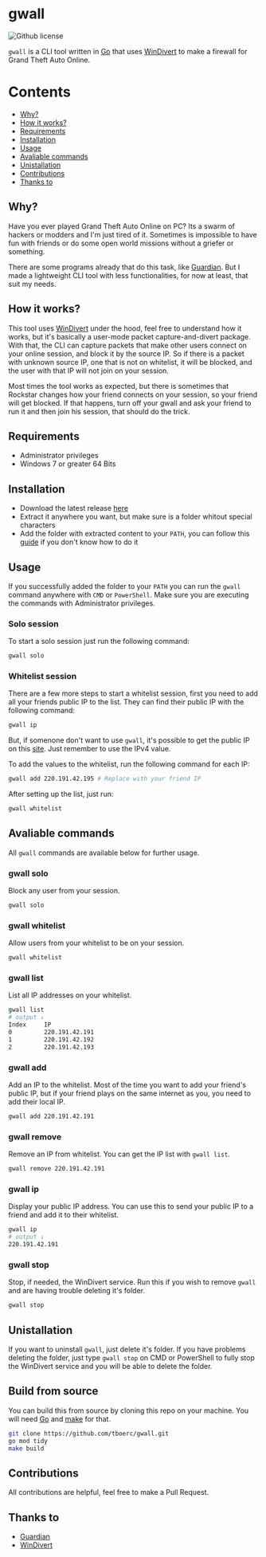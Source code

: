 # gwall

![Github license](https://img.shields.io/github/license/tboerc/gwall)

`gwall` is a CLI tool written in [Go](https://golang.org/) that uses [WinDivert](https://reqrypt.org/windivert.html) to make a firewall for Grand Theft Auto Online.

# Contents

- [Why?](#why)
- [How it works?](#how-it-works)
- [Requirements](#requirements)
- [Installation](#installation)
- [Usage](#usage)
- [Avaliable commands](#avaliable-commands)
- [Unistallation](#unistallation)
- [Contributions](#contributions)
- [Thanks to](#thanks-to)

## Why?

Have you ever played Grand Theft Auto Online on PC? Its a swarm of hackers or modders and I'm just tired of it. Sometimes is impossible to have fun with friends or do some open world missions without a griefer or something.

There are some programs already that do this task, like [Guardian](https://www.thedigitalarc.com/software/guardian). But I made a lightweight CLI tool with less functionalities, for now at least, that suit my needs.

## How it works?

This tool uses [WinDivert](https://reqrypt.org/windivert.html) under the hood, feel free to understand how it works, but it's basically a user-mode packet capture-and-divert package. With that, the CLI can capture packets that make other users connect on your online session, and block it by the source IP. So if there is a packet with unknown source IP, one that is not on whitelist, it will be blocked, and the user with that IP will not join on your session.

Most times the tool works as expected, but there is sometimes that Rockstar changes how your friend connects on your session, so your friend will get blocked. If that happens, turn off your gwall and ask your friend to run it and then join his session, that should do the trick.

## Requirements

- Administrator privileges
- Windows 7 or greater 64 Bits

## Installation

- Download the latest release [here](https://github.com/tboerc/gwall/releases/latest)
- Extract it anywhere you want, but make sure is a folder whitout special characters
- Add the folder with extracted content to your `PATH`, you can follow this [guide](https://github.com/tboerc/gwall/wiki/Adding-gwall-to-system-PATH) if you don't know how to do it

## Usage

If you successfully added the folder to your `PATH` you can run the `gwall` command anywhere with `CMD` or `PowerShell`. Make sure you are executing the commands with Administrator privileges.

### Solo session

To start a solo session just run the following command:

```bash
gwall solo
```

### Whitelist session

There are a few more steps to start a whitelist session, first you need to add all your friends public IP to the list. They can find their public IP with the following command:

```bash
gwall ip
```

But, if somenone don't want to use `gwall`, it's possible to get the public IP on this [site](https://ip.bramp.net). Just remember to use the IPv4 value.

To add the values to the whitelist, run the following command for each IP:

```bash
gwall add 220.191.42.195 # Replace with your friend IP
```

After setting up the list, just run:

```bash
gwall whitelist
```

## Avaliable commands

All `gwall` commands are available below for further usage.

### gwall solo

Block any user from your session.

```bash
gwall solo
```

### gwall whitelist

Allow users from your whitelist to be on your session.

```bash
gwall whitelist
```

### gwall list

List all IP addresses on your whitelist.

```bash
gwall list
# output ↓
Index     IP
0         220.191.42.191
1         220.191.42.192
2         220.191.42.193
```

### gwall add

Add an IP to the whitelist. Most of the time you want to add your friend's public IP, but if your friend plays on the same internet as you, you need to add their local IP.

```bash
gwall add 220.191.42.191
```

### gwall remove

Remove an IP from whitelist. You can get the IP list with `gwall list`.

```bash
gwall remove 220.191.42.191
```

### gwall ip

Display your public IP address. You can use this to send your public IP to a friend and add it to their whitelist.

```bash
gwall ip
# output ↓
220.191.42.191
```

### gwall stop

Stop, if needed, the WinDivert service. Run this if you wish to remove `gwall` and are having trouble deleting it's folder.

```bash
gwall stop
```

## Unistallation

If you want to uninstall `gwall`, just delete it's folder. If you have problems deleting the folder, just type `gwall stop` on CMD or PowerShell to fully stop the WinDivert service and you will be able to delete the folder.

## Build from source

You can build this from source by cloning this repo on your machine. You will need [Go](https://golang.org/) and [make](http://gnuwin32.sourceforge.net/packages/make.htm) for that.

```bash
git clone https://github.com/tboerc/gwall.git
go mod tidy
make build
```

## Contributions

All contributions are helpful, feel free to make a Pull Request.

## Thanks to

- [Guardian](https://gitlab.com/digitalarc/guardian)
- [WinDivert](https://reqrypt.org/windivert.html)
